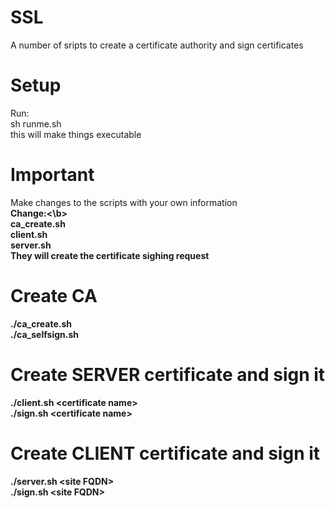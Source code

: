 # SSL
A number of sripts to create a certificate authority and sign certificates

# Setup
Run:<br>
sh runme.sh<br>
this will make things executable

# Important
Make changes to the scripts with your own information<br>
<b>Change:<\b><br>
ca_create.sh<br>
client.sh<br>
server.sh<br>
They will create the certificate sighing request

# Create CA
./ca_create.sh <br>
./ca_selfsign.sh

# Create SERVER certificate and sign it
./client.sh &#60;certificate name&#62; <br>
./sign.sh &#60;certificate name&#62;

# Create CLIENT certificate and sign it
./server.sh &#60;site FQDN&#62; <br>
./sign.sh &#60;site FQDN&#62;
